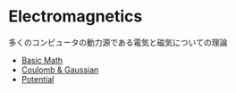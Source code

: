 # Electromagnetics

多くのコンピュータの動力源である電気と磁気についての理論

* [Basic Math](math.md)
* [Coulomb & Gaussian](cou-gau.md)
* [Potential](./pot.md)
